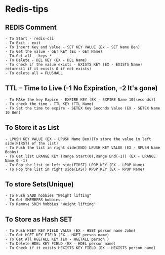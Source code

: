 # Redis-tips
## REDIS Comment 
	- To Start - redis-cli
	- To Exit - exit
	- To Insert Key and Value - SET KEY VALUE (Ex - SET Name Ben)
	- To Get the value - GET KEY (Ex - GET Name)
	- To Get all - keys *
	- To Delete - DEL KEY (EX - DEL Name)
	- To check if the value exists - EXISTS KEY (EX - EXISTS Name) returns(1 if it exists 0 if not exists)
	- To delete all = FLUSHALL
	
## TTL - Time to Live (-1 No Expiration, -2 It's gone)
	- To MAke the key Expire - EXPIRE KEY (EX - EXPIRE Name 10(seconds))
	- To check the time - TTL KEY (TTL Name)
	- To Set the time to expire - SETEX Key Seconds Value (EX - SETEX Name 10 Ben)
	
## To Store it as List
	- LPUSH KEY VALUE (EX - LPUSH Name Ben)(To store the value in left side(FIRST) of the list)
	- To Push the list in right side(END) LPUSH KEY VALUE (EX - RPUSH Name Bobby)
	- To Get list LRANGE KEY (Range Start(0),Range End(-1)) (EX - LRANGE Name 0 -1)
	- To Pop the list in left side(FIRST) LPOP KEY (EX - LPOP Name)
	- To Pop the list in right side(LAST) RPOP KEY (EX - RPOP Name)
	
## To store Sets(Unique)
	- To Push SADD hobbies "Weight lifting"
	- To Get SMEMBERS hobbies
	- To Remove SREM hobbies "Weight lifting" 
	
## To Store as Hash SET
	- To Push HSET KEY FIELD VALUE (EX - HSET person name John)
	- To Get HGET KEY FIELD (EX - HGET person name)
	- To Get All HGETALL KEY (EX - HGETALL person )
	- To Delete HDEL KEY FIELD (EX - HDEL person name)
	- To Check if it exists HEXISTS KEY FIELD (EX - HEXISTS person name)